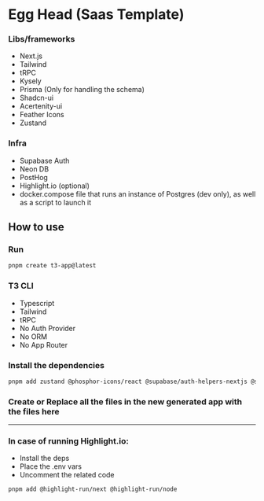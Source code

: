 # Egg Head (Saas Template)

### Libs/frameworks

- Next.js
- Tailwind
- tRPC
- Kysely
- Prisma (Only for handling the schema)
- Shadcn-ui
- Acertenity-ui
- Feather Icons
- Zustand

### Infra

- Supabase Auth
- Neon DB
- PostHog
- Highlight.io (optional)
- docker.compose file that runs an instance of Postgres (dev only), as well as a script to launch it

## How to use

### Run

```bash
pnpm create t3-app@latest
```

### T3 CLI

- Typescript
- Tailwind
- tRPC
- No Auth Provider
- No ORM
- No App Router

### Install the dependencies

```bash
pnpm add zustand @phosphor-icons/react @supabase/auth-helpers-nextjs @supabase/auth-helpers-react kysely kysely-neon nanoid posthog-js pg ws framer-motion clsx tailwind-merge @radix-ui/react-icons && pnpm add -D @trivago/prettier-plugin-sort-imports autoprefixer @types/pg @types/ws prettier-plugin-tailwindcss prisma prisma-kysely
```

### Create or Replace all the files in the new generated app with the files here

---

### In case of running Highlight.io:

- Install the deps
- Place the .env vars
- Uncomment the related code

```bash
pnpm add @highlight-run/next @highlight-run/node
```
